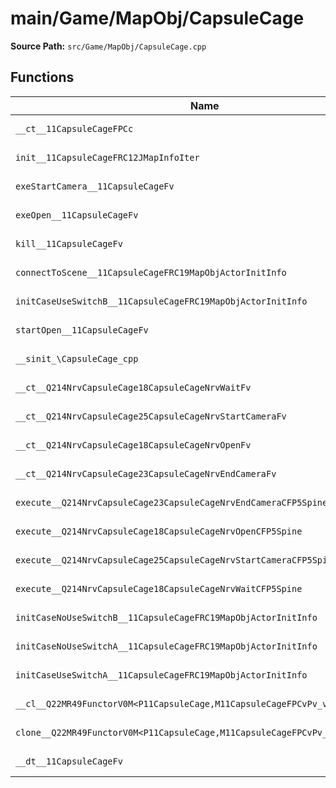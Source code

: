 # main/Game/MapObj/CapsuleCage

**Source Path:** `src/Game/MapObj/CapsuleCage.cpp`

## Functions

| Name | Address | Match % |
|------|---------|---------|
| `__ct__11CapsuleCageFPCc` | `0x801BD770` | :white_check_mark: (100.0%) |
| `init__11CapsuleCageFRC12JMapInfoIter` | `0x801BD7B4` | :white_check_mark: (100.0%) |
| `exeStartCamera__11CapsuleCageFv` | `0x801BD850` | :white_check_mark: (100.0%) |
| `exeOpen__11CapsuleCageFv` | `0x801BD8B4` | :white_check_mark: (100.0%) |
| `kill__11CapsuleCageFv` | `0x801BD970` | :white_check_mark: (100.0%) |
| `connectToScene__11CapsuleCageFRC19MapObjActorInitInfo` | `0x801BD9C4` | :white_check_mark: (100.0%) |
| `initCaseUseSwitchB__11CapsuleCageFRC19MapObjActorInitInfo` | `0x801BD9C8` | :white_check_mark: (100.0%) |
| `startOpen__11CapsuleCageFv` | `0x801BDA18` | :white_check_mark: (100.0%) |
| `__sinit_\CapsuleCage_cpp` | `0x801BDA74` | :white_check_mark: (100.0%) |
| `__ct__Q214NrvCapsuleCage18CapsuleCageNrvWaitFv` | `0x801BDAB0` | :white_check_mark: (100.0%) |
| `__ct__Q214NrvCapsuleCage25CapsuleCageNrvStartCameraFv` | `0x801BDAC0` | :white_check_mark: (100.0%) |
| `__ct__Q214NrvCapsuleCage18CapsuleCageNrvOpenFv` | `0x801BDAD0` | :white_check_mark: (100.0%) |
| `__ct__Q214NrvCapsuleCage23CapsuleCageNrvEndCameraFv` | `0x801BDAE0` | :white_check_mark: (100.0%) |
| `execute__Q214NrvCapsuleCage23CapsuleCageNrvEndCameraCFP5Spine` | `0x801BDAF0` | :white_check_mark: (100.0%) |
| `execute__Q214NrvCapsuleCage18CapsuleCageNrvOpenCFP5Spine` | `0x801BDB40` | :white_check_mark: (100.0%) |
| `execute__Q214NrvCapsuleCage25CapsuleCageNrvStartCameraCFP5Spine` | `0x801BDB48` | :white_check_mark: (100.0%) |
| `execute__Q214NrvCapsuleCage18CapsuleCageNrvWaitCFP5Spine` | `0x801BDB50` | :white_check_mark: (100.0%) |
| `initCaseNoUseSwitchB__11CapsuleCageFRC19MapObjActorInitInfo` | `0x801BDB54` | :white_check_mark: (100.0%) |
| `initCaseNoUseSwitchA__11CapsuleCageFRC19MapObjActorInitInfo` | `0x801BDB58` | :white_check_mark: (100.0%) |
| `initCaseUseSwitchA__11CapsuleCageFRC19MapObjActorInitInfo` | `0x801BDB5C` | :white_check_mark: (100.0%) |
| `__cl__Q22MR49FunctorV0M<P11CapsuleCage,M11CapsuleCageFPCvPv_v>CFv` | `0x801BDB60` | :white_check_mark: (100.0%) |
| `clone__Q22MR49FunctorV0M<P11CapsuleCage,M11CapsuleCageFPCvPv_v>CFP7JKRHeap` | `0x801BDB90` | :x: (96.2%) |
| `__dt__11CapsuleCageFv` | `0x801BDBF8` | :white_check_mark: (100.0%) |